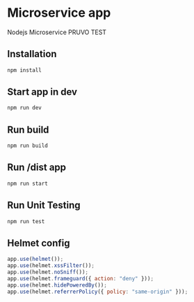 # Microservice app

Nodejs Microservice PRUVO TEST

## Installation
```bash
npm install
```

## Start app in dev

```bash
npm run dev
```

## Run build

```bash
npm run build
```

## Run /dist app

```bash
npm run start
```

## Run Unit Testing
```bash
npm run test
```

## Helmet config
```javascript
app.use(helmet());
app.use(helmet.xssFilter());
app.use(helmet.noSniff());
app.use(helmet.frameguard({ action: "deny" }));
app.use(helmet.hidePoweredBy());
app.use(helmet.referrerPolicy({ policy: "same-origin" }));
```